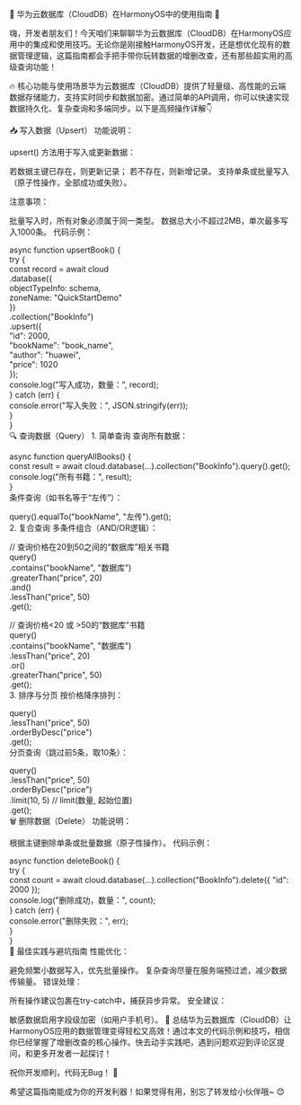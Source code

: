 🌟 华为云数据库（CloudDB）在HarmonyOS中的使用指南 🌟

​​嗨，开发者朋友们！​​
今天咱们来聊聊华为云数据库（CloudDB）在HarmonyOS应用中的集成和使用技巧。无论你是刚接触HarmonyOS开发，还是想优化现有的数据管理逻辑，这篇指南都会手把手带你玩转数据的增删改查，还有那些超实用的高级查询功能！

🔥 ​​核心功能与使用场景​​
华为云数据库（CloudDB）提供了轻量级、高性能的云端数据存储能力，支持实时同步和数据加密。通过简单的API调用，你可以快速实现数据持久化、复杂查询和多端同步。以下是高频操作详解👇

📥 ​​写入数据（Upsert）​​
​​功能说明​​：

upsert() 方法用于写入或更新数据：

若数据主键已存在，则更新记录；
若不存在，则新增记录。
支持单条或批量写入（原子性操作，全部成功或失败）。

​​注意事项​​：

批量写入时，所有对象必须属于​​同一类型​​。
数据总大小不超过​​2MB​​，单次最多写入​​1000条​​。
​​代码示例​​：

async function upsertBook() {  
  try {  
    const record = await cloud  
      .database({  
        objectTypeInfo: schema,  
        zoneName: "QuickStartDemo"  
      })  
      .collection("BookInfo")  
      .upsert({  
        "id": 2000,  
        "bookName": "book_name",  
        "author": "huawei",  
        "price": 1020  
      });  
    console.log("写入成功，数量：", record);  
  } catch (err) {  
    console.error("写入失败：", JSON.stringify(err));  
  }  
}  
🔍 ​​查询数据（Query）​​
​​1. 简单查询​​
​​查询所有数据​​：

async function queryAllBooks() {  
  const result = await cloud.database(...).collection("BookInfo").query().get();  
  console.log("所有书籍：", result);  
}  
​​条件查询​​（如书名等于“左传”）：

query().equalTo("bookName", "左传").get();  
​​2. 复合查询​​
​​多条件组合​​（AND/OR逻辑）：

// 查询价格在20到50之间的“数据库”相关书籍  
query()  
  .contains("bookName", "数据库")  
  .greaterThan("price", 20)  
  .and()  
  .lessThan("price", 50)  
  .get();  

// 查询价格<20 或 >50的“数据库”书籍  
query()  
  .contains("bookName", "数据库")  
  .lessThan("price", 20)  
  .or()  
  .greaterThan("price", 50)  
  .get();  
​​3. 排序与分页​​
​​按价格降序排列​​：

query()  
  .lessThan("price", 50)  
  .orderByDesc("price")  
  .get();  
​​分页查询​​（跳过前5条，取10条）：

query()  
  .lessThan("price", 50)  
  .orderByDesc("price")  
  .limit(10, 5)  // limit(数量, 起始位置)  
  .get();  
🗑️ ​​删除数据（Delete）​​
​​功能说明​​：

根据主键删除单条或批量数据（原子性操作）。
​​代码示例​​：

async function deleteBook() {  
  try {  
    const count = await cloud.database(...).collection("BookInfo").delete({ "id": 2000 });  
    console.log("删除成功，数量：", count);  
  } catch (err) {  
    console.error("删除失败：", err);  
  }  
}  
🚀 ​​最佳实践与避坑指南​​
​​性能优化​​：

避免频繁小数据写入，优先批量操作。
复杂查询尽量在服务端预过滤，减少数据传输量。
​​错误处理​​：

所有操作建议包裹在try-catch中，捕获异步异常。
​​安全建议​​：

敏感数据启用字段级加密（如用户手机号）。
🌈 ​​总结​​
华为云数据库（CloudDB）让HarmonyOS应用的数据管理变得轻松又高效！通过本文的代码示例和技巧，相信你已经掌握了增删改查的核心操作。快去动手实践吧，遇到问题欢迎到评论区提问，和更多开发者一起探讨！

​​祝你开发顺利，代码无Bug！​​ 🚀

希望这篇指南能成为你的开发利器！如果觉得有用，别忘了转发给小伙伴哦~ 😊